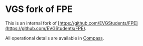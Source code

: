 # VGS fork of FPE

This is an internal fork of [https://github.com/EVGStudents/FPE](https://github.com/EVGStudents/FPE).

All operational details are available in [Compass](https://verygoodsecurity.atlassian.net/compass/component/e61bb397-63db-46a3-8b2a-da6bab52a479).